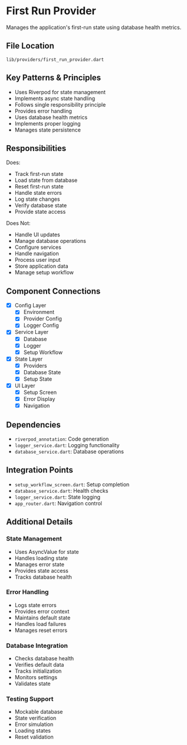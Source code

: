 # First Run Provider

Manages the application's first-run state using database health metrics.

## File Location
`lib/providers/first_run_provider.dart`

## Key Patterns & Principles
- Uses Riverpod for state management
- Implements async state handling
- Follows single responsibility principle
- Provides error handling
- Uses database health metrics
- Implements proper logging
- Manages state persistence

## Responsibilities
Does:
- Track first-run state
- Load state from database
- Reset first-run state
- Handle state errors
- Log state changes
- Verify database state
- Provide state access

Does Not:
- Handle UI updates
- Manage database operations
- Configure services
- Handle navigation
- Process user input
- Store application data
- Manage setup workflow

## Component Connections
- [x] Config Layer
  - [x] Environment
  - [x] Provider Config
  - [x] Logger Config
- [x] Service Layer
  - [x] Database
  - [x] Logger
  - [x] Setup Workflow
- [x] State Layer
  - [x] Providers
  - [x] Database State
  - [x] Setup State
- [x] UI Layer
  - [x] Setup Screen
  - [x] Error Display
  - [x] Navigation

## Dependencies
- `riverpod_annotation`: Code generation
- `logger_service.dart`: Logging functionality
- `database_service.dart`: Database operations

## Integration Points
- `setup_workflow_screen.dart`: Setup completion
- `database_service.dart`: Health checks
- `logger_service.dart`: State logging
- `app_router.dart`: Navigation control

## Additional Details

### State Management
- Uses AsyncValue for state
- Handles loading state
- Manages error state
- Provides state access
- Tracks database health

### Error Handling
- Logs state errors
- Provides error context
- Maintains default state
- Handles load failures
- Manages reset errors

### Database Integration
- Checks database health
- Verifies default data
- Tracks initialization
- Monitors settings
- Validates state

### Testing Support
- Mockable database
- State verification
- Error simulation
- Loading states
- Reset validation 